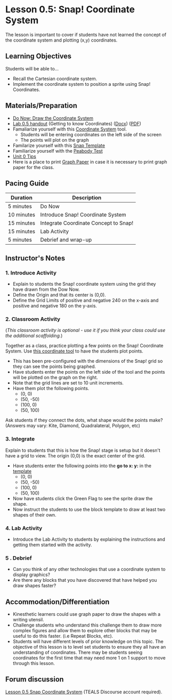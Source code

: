 # Lesson 0.5: Snap! Coordinate System

The lesson is important to cover if students have not learned the concept of the coordinate system and plotting (x,y) coordinates.

## Learning Objectives

Students will be able to...

* Recall the Cartesian coordinate system.
* Implement the coordinate system to position a sprite using Snap! Coordinates.

## Materials/Preparation

* [Do Now: Draw the Coordinate System](do_now_05.md)
* [Lab 0.5 handout](lab_05.md) (Getting to know Coordinates) ([Docx](https://github.com/TEALSK12/introduction-to-computer-science/raw/master/Unit%200/Lab_05.docx)) ([PDF](https://github.com/TEALSK12/introduction-to-computer-science/raw/master/Unit%200/Lab_05.pdf))
* Famaliarize yourself with this [Coordinate System](https://www.desmos.com/calculator/ui4klsjued) tool.
  * Students will be entering coordinates on the left side of the screen
  * The points will plot on the graph
* Familarize yourself with this [Snap Template](https://snap.berkeley.edu/snap/snap.html#present:Username=aspiece%40gmail.com&ProjectName=Snap%20Coordinate%20System%20Intro)
* Familiarize yourself with the [Peabody Test](https://snap.berkeley.edu/snap/snap.html#present:Username=aspiece%40gmail.com&ProjectName=PeabodyTest)
* [Unit 0 Tips](unit_0_tips.md)
* Here is a place to print [Graph Paper](https://free-printable-paper.com/graph-paper/) in case it is necessary to print graph paper for the class.

## Pacing Guide

| Duration   | Description                                   |
| ---------- | --------------------------------------------- |
| 5 minutes  | Do Now |
| 10 minutes  | Introduce Snap! Coordinate System              |
| 15 minutes | Integrate Coordinate Concept to Snap! |
| 15 minutes | Lab Activity |
| 5 minutes | Debrief and wrap-up                           |

## Instructor's Notes

### 1. Introduce Activity

* Explain to students the Snap! coordinate system using the grid they have drawn from the Dow Now.
* Define the Origin and that its center is (0,0).
* Define the Grid Limits of positive and negative 240 on the x-axis and positive and negative 180 on the y-axis.

### 2. Classroom Activity

(_This classroom activity is optional - use it if you think your class could use the additional scaffolding._)

Together as a class, practice plotting a few points on the Snap! Coordinate System.
Use [this coordinate tool](https://www.desmos.com/calculator/ui4klsjued) to have the students plot points.

* This has been pre-configured with the dimensions of the Snap! grid so they can see the points being graphed.
* Have students enter the points on the left side of the tool and the points will be plotted on the graph on the right.
* Note that the grid lines are set to 10 unit increments.
* Have them plot the following points.
  * (0, 0)
  * (50, -50)
  * (100, 0)
  * (50, 100)

Ask students if they connect the dots, what shape would the points make? (Answers may vary: Kite, Diamond, Quadralateral, Polygon, etc)

### 3. Integrate

Explain to students that this is how the Snap! stage is setup but it doesn't have a grid to view.
The origin (0,0) is the exact center of the grid.

* Have students enter the following points into the **go to x: y:** in the [template](https://snap.berkeley.edu/snap/snap.html#present:Username=aspiece%40gmail.com&ProjectName=Snap%20Coordinate%20System%20Intro)
  * (0, 0)
  * (50, -50)
  * (100, 0)
  * (50, 100)
* Now have students click the Green Flag to see the sprite draw the shape.
* Now instruct the students to use the block template to draw at least two shapes of their own.

### 4. Lab Activity

* Introduce the Lab Activity to students by explaining the instructions and getting them started with the activity.

### 5 . Debrief

* Can you think of any other technologies that use a coordinate system to display graphics?
* Are there any blocks that you have discovered that have helped you draw shapes faster?

## Accommodation/Differentiation

* Kinesthetic learners could use graph paper to draw the shapes with a writing utensil.
* Challenge students who understand this challenge them to draw more complex figures and allow them to explore other blocks that may be useful to do this faster. (i.e Repeat Blocks, etc).
* Students will have different levels of prior knowledge on this topic. The objective of this lesson is to level set students to ensure they all have an understanding of coordinates. There may be students seeing coordinates for the first time that may need more 1 on 1 support to move through this lesson.

## Forum discussion

[Lesson 0.5 Snap Coordinate System](http://forums.tealsk12.org/c/unit-0-beginnings/Snap-Coordinate-System) (TEALS Discourse account required).</a>

